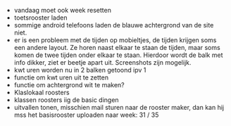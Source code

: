* vandaag moet ook week resetten
* toetsrooster laden
* sommige android telefoons laden de blauwe achtergrond van de site niet.
* er is een probleem met de tijden op mobieltjes, de tijden krijgen soms een andere layout. Ze horen naast elkaar te staan de tijden, maar soms komen de twee tijden onder elkaar te staan. Hierdoor wordt de balk met info dikker, ziet er beetje apart uit. Screenshots zijn mogelijk.
* kwt uren worden nu in 2 balken getoond ipv 1
* functie om kwt uren uit te zetten
* functie om achtergrond wit te maken?
* Klaslokaal roosters
* klassen roosters iig de basic dingen
* uitvallen tonen, misschien mail sturen naar de rooster maker, dan kan hij mss het basisrooster uploaden naar week: 31 / 35
